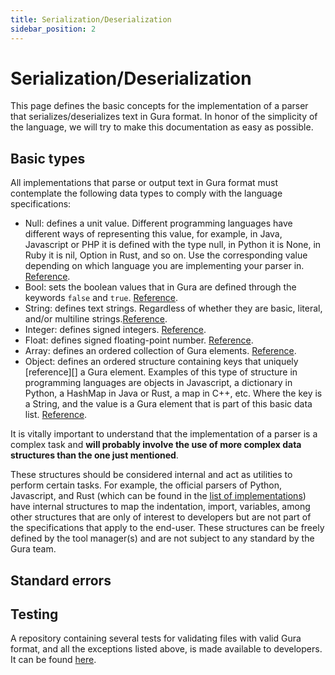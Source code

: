 ```yaml
---
title: Serialization/Deserialization
sidebar_position: 2
---
```


# Serialization/Deserialization

This page defines the basic concepts for the implementation of a parser that serializes/deserializes text in Gura format. In honor of the simplicity of the language, we will try to make this documentation as easy as possible.


## Basic types

All implementations that parse or output text in Gura format must contemplate the following data types to comply with the language specifications:

- Null: defines a unit value. Different programming languages have different ways of representing this value, for example, in Java, Javascript or PHP it is defined with the type null, in Python it is None, in Ruby it is nil, Option in Rust, and so on. Use the corresponding value depending on which language you are implementing your parser in. [Reference][null-reference].
- Bool: sets the boolean values that in Gura are defined through the keywords `false` and `true`. [Reference][bool-reference].
- String: defines text strings. Regardless of whether they are basic, literal, and/or multiline strings.[Reference][string-reference].
- Integer: defines signed integers. [Reference][integer-reference].
- Float: defines signed floating-point number. [Reference][float-reference].
- Array: defines an ordered collection of Gura elements. [Reference][array-reference].
- Object: defines an ordered structure containing keys that uniquely [reference][] a Gura element. Examples of this type of structure in programming languages are objects in Javascript, a dictionary in Python, a HashMap in Java or Rust, a map in C++, etc. Where the key is a String, and the value is a Gura element that is part of this basic data list. [Reference][object-reference].

It is vitally important to understand that the implementation of a parser is a complex task and **will probably involve the use of more complex data structures than the one just mentioned**. 

These structures should be considered internal and act as utilities to perform certain tasks. For example, the official parsers of Python, Javascript, and Rust (which can be found in the [list of implementations][implementations]) have internal structures to map the indentation, import, variables, among other structures that are only of interest to developers but are not part of the specifications that apply to the end-user. These structures can be freely defined by the tool manager(s) and are not subject to any standard by the Gura team.

## Standard errors


## Testing

A repository containing several tests for validating files with valid Gura format, and all the exceptions listed above, is made available to developers. It can be found [here][testing-repository].

[null-reference]: http://localhost:3000/docs/next/spec#null
[bool-reference]: http://localhost:3000/docs/next/spec#boolean
[string-reference]: http://localhost:3000/docs/next/spec#string
[integer-reference]: http://localhost:3000/docs/next/spec#integer
[float-reference]: http://localhost:3000/docs/next/spec#float
[array-reference]: http://localhost:3000/docs/next/spec#array
[object-reference]: http://localhost:3000/docs/next/spec#object
[implementations]: https://github.com/gura-conf/gura#library-implementations
[testing-repository]: https://github.com/gura-conf/testing